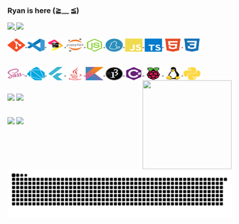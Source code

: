 ### Ryan is here (≧﹏ ≦)

<div>
  <a href="https://github.com/ryteck">
  <img height="180em" src="https://github-readme-stats.vercel.app/api?username=ryteck&show_icons=true&theme=dracula&include_all_commits=true&count_private=true"/>
  <img height="180em" src="https://github-readme-stats.vercel.app/api/top-langs/?username=ryteck&layout=compact&langs_count=7&theme=dracula"/>
</div>
 
<div style="display: inline_block"><br>
  <img align="center" height="30" width="40" src="https://github.com/devicons/devicon/blob/master/icons/git/git-original.svg">
  <img align="center" height="30" width="40" src="https://github.com/devicons/devicon/blob/master/icons/vscode/vscode-original.svg">
  <img align="center" height="30" width="40" src="https://github.com/devicons/devicon/blob/master/icons/jetbrains/jetbrains-original.svg">
  <img align="center" height="30" width="40" src="https://github.com/devicons/devicon/blob/master/icons/jupyter/jupyter-original-wordmark.svg">
  <img align="center" height="30" width="40" src="https://github.com/devicons/devicon/blob/master/icons/nodejs/nodejs-plain.svg">
  <img align="center" height="30" width="40" src="https://github.com/devicons/devicon/blob/master/icons/yarn/yarn-original.svg">
  <img align="center" height="30" width="40" src="https://github.com/devicons/devicon/blob/master/icons/javascript/javascript-plain.svg">
  <img align="center" height="30" width="40" src="https://github.com/devicons/devicon/blob/master/icons/typescript/typescript-plain.svg">
  <img align="center" height="30" width="40" src="https://github.com/devicons/devicon/blob/master/icons/html5/html5-plain.svg">
  <img align="center" height="30" width="40" src="https://github.com/devicons/devicon/blob/master/icons/css3/css3-plain.svg">
  <br><br><br>
  <img align="center" height="30" width="40" src="https://github.com/devicons/devicon/blob/master/icons/sass/sass-original.svg">
  <img align="center" height="30" width="40" src="https://github.com/devicons/devicon/blob/master/icons/dart/dart-plain.svg">
  <img align="center" height="30" width="40" src="https://github.com/devicons/devicon/blob/master/icons/flutter/flutter-plain.svg">
  <img align="center" height="30" width="40" src="https://github.com/devicons/devicon/blob/master/icons/java/java-plain.svg">
  <img align="center" height="30" width="40" src="https://github.com/devicons/devicon/blob/master/icons/kotlin/kotlin-original.svg">
  <img align="center" height="30" width="40" src="https://github.com/devicons/devicon/blob/master/icons/processing/processing-original.svg">
  <img align="center" height="30" width="40" src="https://github.com/devicons/devicon/blob/master/icons/csharp/csharp-plain.svg">
  <img align="center" height="30" width="40" src="https://github.com/devicons/devicon/blob/master/icons/raspberrypi/raspberrypi-original.svg">
  <img align="center" height="30" width="40" src="https://github.com/devicons/devicon/blob/master/icons/linux/linux-original.svg">
  <img align="center" height="30" width="40" src="https://github.com/devicons/devicon/blob/master/icons/python/python-plain.svg">

  <img align="right" src="https://avatars.githubusercontent.com/u/38978217?v=4" height="200" width="200" >
</div>
  
  ##
 
<div> 
  
  <a href="mailto://ryteckgm@gmail.com" target="_blank"><img src="https://img.shields.io/badge/Gmail-D14836?style=for-the-badge&logo=gmail&logoColor=white" target="_blank"></a>
  <a href="https://instagram.com/ryteckss" target="_blank"><img src="https://img.shields.io/badge/-Instagram-%23E4405F?style=for-the-badge&logo=instagram&logoColor=white" target="_blank"></a>
  <br><br><br>
  <a href="https://github.com/ryteck" target="_blank"><img src="https://img.shields.io/badge/GitHub-100000?style=for-the-badge&logo=github&logoColor=white" target="_blank"></a>
  <a href="https://open.spotify.com/user/h2e9f2wcfw3fzvml26qba47kt" target="_blank"><img src="https://img.shields.io/badge/Spotify-1ED760?&style=for-the-badge&logo=spotify&logoColor=white" target="_blank"></a>
 
  ![Snake animation](https://github.com/ryteck/ryteck/blob/output/github-contribution-grid-snake.svg)
 
</div>
